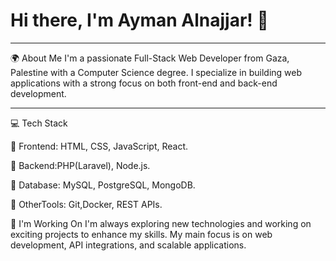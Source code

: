 # Hi there, I'm Ayman Alnajjar! 👋

---

🌍 About Me I'm a passionate Full-Stack Web Developer from Gaza, Palestine with
a Computer Science degree. I specialize in building web applications with a
strong focus on both front-end and back-end development.

---

💻 Tech Stack

🔹 Frontend: HTML, CSS, JavaScript, React.

🔹 Backend:PHP(Laravel), Node.js.

🔹 Database: MySQL, PostgreSQL, MongoDB.

🔹 OtherTools: Git,Docker, REST APIs.

🚀 I'm Working On I'm always exploring new technologies and working on exciting
projects to enhance my skills. My main focus is on web development, API
integrations, and scalable applications.
